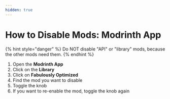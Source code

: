 ```yaml
---
hidden: true
---
```


# How to Disable Mods: Modrinth App

{% hint style="danger" %}
Do NOT disable "API" or "library" mods, because the other mods need them.
{% endhint %}

1. Open the **Modrinth App**
2. Click on the **Library**
3. Click on **Fabulously Optimized**
4. Find the mod you want to disable
5. Toggle the knob
6. If you want to re-enable the mod, toggle the knob again

